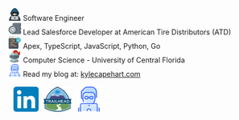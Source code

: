 
<head>
    <style>
        .social {
            padding-left: 10px; text-decoration: none;
        }
    </style>
</head>

<div style="display: flex; flex-direction: column;">
    <div><img src="hacker.png" width="25px"/>  Software Engineer</div>
    <div><img src="wheel.png" width="25px"/>  Lead Salesforce Developer at American Tire Distributors (ATD)</div>
    <div><img src="code.png" width="25px"/>  Apex, TypeScript, JavaScript, Python, Go</div>
    <div><img src="knight.png" width="25px"/>  Computer Science - University of Central Florida</div>
    <div><img src="website_logo.png" width="25px"/>  Read my blog at: <a href="https://kylecapehart.com/posts" target="_blank">kylecapehart.com</a></div>
</div>
<br/>
<div style="display: flex; flex-direction: row;">
    <a class="social" href="https://www.linkedin.com/in/kyle-capehart/" alt="Trailhead Profile" target="_blank">
        <img src="linkedin.png" width="50px"/>
    </a>
    <a class="social" href="https://www.salesforce.com/trailblazer/kcapehart" alt="LinkedIn Profile" target="_blank">
        <img src="trailhead.png" width="55px"/>
    </a>
    <a class="social" href="https://kylecapehart.com" alt="Personal Website and Blog" target="_blank">
        <img src="website_logo.png" width="50px"/>
    </a>
</div>